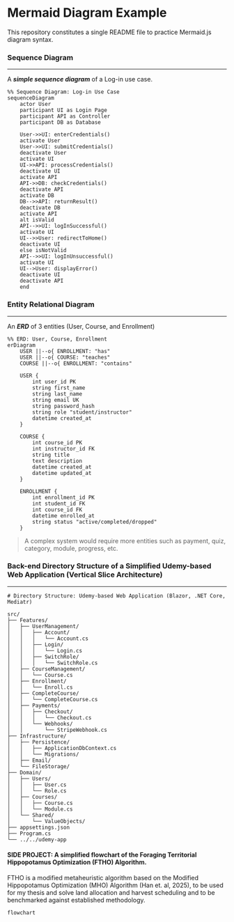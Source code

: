 # Mermaid Diagram Example
This repository constitutes a single README file to practice Mermaid.js diagram syntax.

### Sequence Diagram
---
A ***simple sequence diagram*** of a Log-in use case.
```mermaid
%% Sequence Diagram: Log-in Use Case
sequenceDiagram
    actor User
    participant UI as Login Page
    participant API as Controller
    participant DB as Database
    
    User->>UI: enterCredentials()
    activate User
    User->>UI: submitCredentials()
    deactivate User
    activate UI
    UI->>API: processCredentials()
    deactivate UI
    activate API
    API->>DB: checkCredentials()
    deactivate API
    activate DB
    DB-->>API: returnResult()
    deactivate DB
    activate API
    alt isValid
    API-->>UI: logInSuccessful() 
    activate UI
    UI-->>User: redirectToHome()
    deactivate UI
    else isNotValid
    API-->>UI: logInUnsuccessful()
    activate UI
    UI-->User: displayError()
    deactivate UI
    deactivate API
    end
```

### Entity Relational Diagram
---
An ***ERD*** of 3 entities (User, Course, and Enrollment)
```mermaid
%% ERD: User, Course, Enrollment
erDiagram
    USER ||--o{ ENROLLMENT: "has"
    USER ||--o{ COURSE: "teaches"
    COURSE ||--o{ ENROLLMENT: "contains"

    USER {
        int user_id PK
        string first_name
        string last_name
        string email UK
        string password_hash
        string role "student/instructor"
        datetime created_at
    }
    
    COURSE {
        int course_id PK
        int instructor_id FK
        string title
        text description
        datetime created_at
        datetime updated_at
    }
    
    ENROLLMENT {
        int enrollment_id PK
        int student_id FK
        int course_id FK
        datetime enrolled_at
        string status "active/completed/dropped"
    }
```

> A complex system would require more entities such as payment, quiz, category, module, progress, etc.

### Back-end Directory Structure of a Simplified Udemy-based Web Application (Vertical Slice Architecture)
---
```text
# Directory Structure: Udemy-based Web Application (Blazor, .NET Core, Mediatr)

src/
├── Features/                      
│   ├── UserManagement/
│   │   ├── Account/              
│   │   │   └── Account.cs
│   │   ├── Login/
│   │   │   └── Login.cs
│   │   ├── SwitchRole/
│   │   │   └── SwitchRole.cs
│   ├── CourseManagement/
│   │   └── Course.cs
│   ├── Enrollment/
│   │   └── Enroll.cs
│   ├── CompleteCourse/
│   │   └── CompleteCourse.cs
│   ├── Payments/
│   │   ├── Checkout/
│   │   │   └── Checkout.cs
│   │   └── Webhooks/
│   │       └── StripeWebhook.cs
├── Infrastructure/                
│   ├── Persistence/
│   │   ├── ApplicationDbContext.cs
│   │   └── Migrations/
│   ├── Email/
│   └── FileStorage/
├── Domain/                        
│   ├── Users/
│   │   ├── User.cs
│   │   └── Role.cs
│   ├── Courses/
│   │   ├── Course.cs
│   │   └── Module.cs
│   └── Shared/
│       └── ValueObjects/
├── appsettings.json
├── Program.cs
└── ../../udemy-app                 
```

#### SIDE PROJECT: A simplified flowchart of the Foraging Territorial Hippopotamus Optimization (FTHO) Algorithm.

FTHO is  a modified metaheuristic algorithm based on the Modified Hippopotamus Optimization (MHO) Algorithm (Han et. al, 2025), to be used for my thesis and solve land allocation and harvest scheduling and to be benchmarked against established methodology.

```mermaid
flowchart


```
